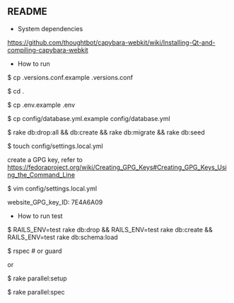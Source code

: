 ## README

* System dependencies

https://github.com/thoughtbot/capybara-webkit/wiki/Installing-Qt-and-compiling-capybara-webkit

* How to run

$ cp .versions.conf.example .versions.conf

$ cd .

$ cp .env.example .env

$ cp config/database.yml.example config/database.yml

$ rake db:drop:all && db:create && rake db:migrate && rake db:seed

$ touch config/settings.local.yml

create a GPG key, refer to https://fedoraproject.org/wiki/Creating_GPG_Keys#Creating_GPG_Keys_Using_the_Command_Line

$ vim config/settings.local.yml

website_GPG_key_ID: 7E4A6A09

* How to run test

$ RAILS_ENV=test rake db:drop && RAILS_ENV=test rake db:create && RAILS_ENV=test rake db:schema:load

$ rspec # or guard

or

$ rake parallel:setup

$ rake parallel:spec
